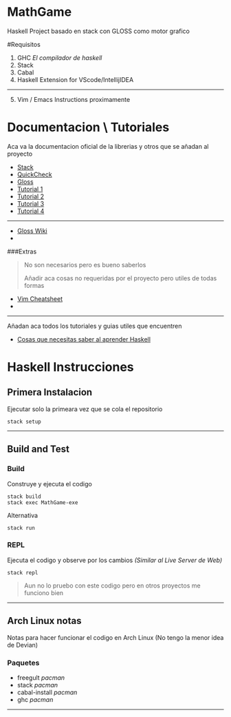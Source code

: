 # MathGame

Haskell Project basado en  stack con GLOSS como motor grafico

#Requisitos

1. GHC *El compilador de haskell*
2. Stack
3. Cabal
4. Haskell Extension for VScode/IntellijIDEA

____

5. Vim / Emacs Instructions proximamente


# Documentacion \ Tutoriales

Aca va la documentacion oficial de la librerias y otros que se añadan al proyecto

- [Stack](https://docs.haskellstack.org/en/stable/README/)
- [QuickCheck](http://www.cse.chalmers.se/~rjmh/QuickCheck/manual.html)
- [Gloss](http://gloss.ouroborus.net/)
- [Tutorial 1](https://andrew.gibiansky.com/blog/haskell/haskell-gloss/)
- [Tutorial 2](https://mmhaskell.com/blog/2019/3/25/making-a-glossy-game-part-1)
- [Tutorial 3](https://blog.jayway.com/2020/11/01/making-a-small-game-with-gloss/)
- [Tutorial 4]()
---
- [Gloss Wiki](https://hackage.haskell.org/package/gloss)
-

###Extras
> No son necesarios pero es bueno saberlos
> 
> Añadir aca cosas no requeridas por el proyecto pero utiles de todas formas
- [Vim Cheatsheet](https://vim.rtorr.com/)
- 

---

Añadan  aca todos los tutoriales y guias utiles que encuentren

- [Cosas que necesitas saber al aprender Haskell](http://dev.stephendiehl.com/hask/)



# Haskell Instrucciones

## Primera Instalacion

Ejecutar solo la primeara vez que se cola el repositorio

```shell
stack setup
```

****

## Build and Test

### Build

Construye y ejecuta el codigo

```shell
stack build
stack exec MathGame-exe
```

Alternativa

``` shell
stack run
```

### REPL

Ejecuta el codigo y observe por los cambios *(Similar al Live Server de Web)*

```shell
stack repl
```

> Aun no lo pruebo con este codigo pero en otros proyectos me funciono bien

----
## Arch Linux notas

Notas para hacer funcionar el codigo en Arch Linux (No tengo la menor idea de Devian)

### Paquetes

- freegult *pacman*
- stack *pacman*
- cabal-install *pacman*
- ghc *pacman*
----
